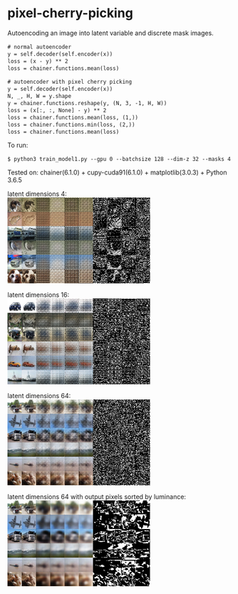 # pixel-cherry-picking
Autoencoding an image into latent variable and discrete mask images.

```
# normal autoencoder
y = self.decoder(self.encoder(x))
loss = (x - y) ** 2
loss = chainer.functions.mean(loss)
```

```
# autoencoder with pixel cherry picking
y = self.decoder(self.encoder(x))
N, _, H, W = y.shape
y = chainer.functions.reshape(y, (N, 3, -1, H, W))
loss = (x[:, :, None] - y) ** 2
loss = chainer.functions.mean(loss, (1,))
loss = chainer.functions.min(loss, (2,))
loss = chainer.functions.mean(loss)
```

To run: 
```
$ python3 train_model1.py --gpu 0 --batchsize 128 --dim-z 32 --masks 4
```

Tested on: chainer(6.1.0) + cupy-cuda91(6.1.0) + matplotlib(3.0.3) + Python 3.6.5

latent dimensions 4:  
![z:4, mask:4](images/z4mask4.png)

latent dimensions 16:  
![z:16, mask:4](images/z16mask4.png)

latent dimensions 64:  
![z:64, mask:4](images/z64mask4.png)

latent dimensions 64 with output pixels sorted by luminance:  
![z:64, mask:4](images/z64mask4sorted.png)  
